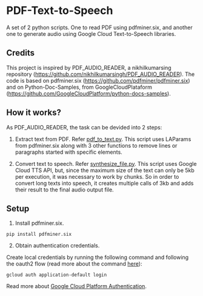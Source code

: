# PDF-Text-to-Speech
A set of 2 python scripts. One to read PDF using pdfminer.six, and another one to generate audio using Google Cloud Text-to-Speech libraries.


## Credits

This project is inspired by PDF_AUDIO_READER, a nikhilkumarsing repository (https://github.com/nikhilkumarsingh/PDF_AUDIO_READER). The code is based on pdfminer.six (https://github.com/pdfminer/pdfminer.six) and on Python-Doc-Samples, from GoogleCloudPlataform (https://github.com/GoogleCloudPlatform/python-docs-samples).


## How it works?

As PDF_AUDIO_READER, the task can be devided into 2 steps:

1. Extract text from PDF. Refer [pdf_to_text.py](https://github.com/dzferrari/PDF-Text-to-Speech/blob/main/pdf_to_txt.py). This script uses LAParams from pdfminer.six along with 3 other functions to remove lines or paragraphs started with specific elements. 

2. Convert text to speech. Refer [synthesize_file.py](https://github.com/dzferrari/PDF-Text-to-Speech/blob/main/synthesize_file.py). This script uses Google Cloud TTS API, but, since the maximum size of the text can only be 5kb per execution, it was necessary to work by chunks. So in order to convert long texts into speech, it creates multiple calls of 3kb and adds their result to the final audio output file.  


## Setup

1. Install pdfminer.six.
  ```
  pip install pdfminer.six
  ```
  
2. Obtain authentication credentials.

Create local credentials by running the following command and following the oauth2 flow (read more about the command [here](https://cloud.google.com/sdk/gcloud/reference/beta/auth/application-default/login)):
  ```
  gcloud auth application-default login
  ```
Read more about [Google Cloud Platform Authentication](https://cloud.google.com/docs/authentication#projects_and_resources).

